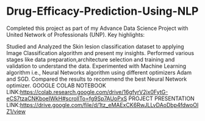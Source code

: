 # Drug-Efficacy-Prediction-Using-NLP
Completed this project as part of my Advance Data Science Project with United Network of Professionals (UNP). Key highlights:

Studied and Analyzed the Skin lesion classification dataset to applying Image Classification algorithm and present my insights. Performed various stages like data preparation,architecture selection and training and validation to understand the data. Experimented with Machine Learning algorithm i.e., Neural Networks algorithm using different optimizers Adam and SGD. Compared the results to recommend the best Neural Network optimizer.
GOOGLE COLAB NOTEBOOK LINK:https://colab.research.google.com/drive/16gfyrV2jx0FytG-eCS7tzaCNKboeIWkH#scrollTo=fg9Sp7AUoPxS
PROJECT PRESENTATION LINK:https://drive.google.com/file/d/1tz_eMAExCK6RwJLLvDAoDbp4fdwoOlZ1/view

